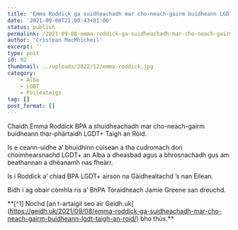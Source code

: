 ```yaml
---
title: 'Emma Roddick ga suidheachadh mar cho-neach-gairm buidheann LGDT+ Taigh an Ròid'
date: '2021-09-08T21:00:43+01:00'
status: publish
permalink: /2021-09-08-emma-roddick-ga-suidheachadh-mar-cho-neach-gairm-buidheann-lgdt-taigh-an-roid
author: 'Crìstean MacMhìcheil'
excerpt: ''
type: post
id: 92
thumbnail: ../uploads/2022/12/emma-roddick.jpg
category:
    - Alba
    - LGBT
    - Poileataigs
tag: []
post_format: []
---
```

Chaidh Emma Roddick BPA a shuidheachadh mar cho-neach-gairm buidheann thar-phàrtaidh LGDT+ Taigh an Ròid.

Is e ceann-uidhe a’ bhuidhinn cùisean a tha cudromach don choimhearsnachd LGDT+ an Alba a dheasbad agus a bhrosnachadh gus am beathannan a dhèanamh nas fheàrr.

Is i Roddick a’ chiad BPA LGDT+ airson na Gàidhealtachd ’s nan Eilean.

Bidh i ag obair còmhla ris a’ BhPA Tòraidheach Jamie Greene san dreuchd.

\*\*\[^1\] Nochd \[an t-artaigil seo air Geidh.uk\](https://geidh.uk/2021/09/08/emma-roddick-ga-suidheachadh-mar-cho-neach-gairm-buidheann-lgdt-taigh-an-roid/) bho thùs.\*\*